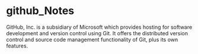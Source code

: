 # github_Notes
GitHub, Inc. is a subsidiary of Microsoft which provides hosting for software development and version control using Git. It offers the distributed version control and source code management functionality of Git, plus its own features.
